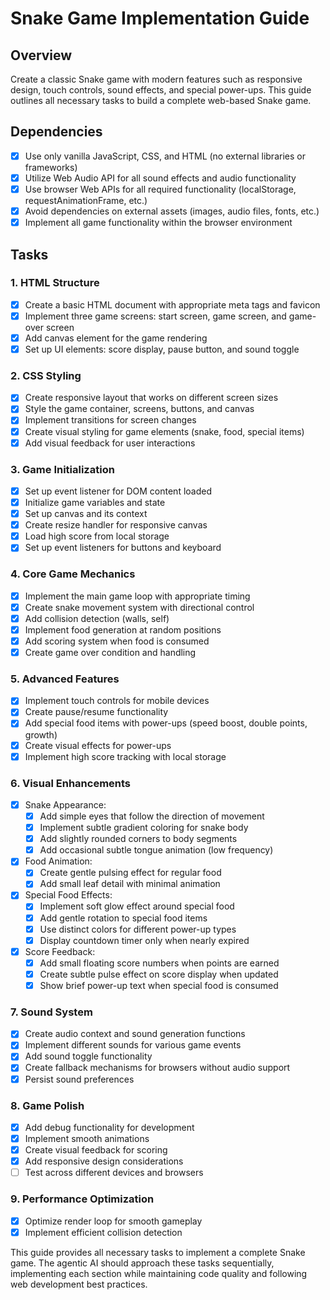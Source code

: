 # Snake Game Implementation Guide

## Overview

Create a classic Snake game with modern features such as responsive design, touch controls, sound effects, and special power-ups. This guide outlines all necessary tasks to build a complete web-based Snake game.

## Dependencies

- [x] Use only vanilla JavaScript, CSS, and HTML (no external libraries or frameworks)
- [x] Utilize Web Audio API for all sound effects and audio functionality
- [x] Use browser Web APIs for all required functionality (localStorage, requestAnimationFrame, etc.)
- [x] Avoid dependencies on external assets (images, audio files, fonts, etc.)
- [x] Implement all game functionality within the browser environment

## Tasks

### 1. HTML Structure

- [x] Create a basic HTML document with appropriate meta tags and favicon
- [x] Implement three game screens: start screen, game screen, and game-over screen
- [x] Add canvas element for the game rendering
- [x] Set up UI elements: score display, pause button, and sound toggle

### 2. CSS Styling

- [x] Create responsive layout that works on different screen sizes
- [x] Style the game container, screens, buttons, and canvas
- [x] Implement transitions for screen changes
- [x] Create visual styling for game elements (snake, food, special items)
- [x] Add visual feedback for user interactions

### 3. Game Initialization

- [x] Set up event listener for DOM content loaded
- [x] Initialize game variables and state
- [x] Set up canvas and its context
- [x] Create resize handler for responsive canvas
- [x] Load high score from local storage
- [x] Set up event listeners for buttons and keyboard

### 4. Core Game Mechanics

- [x] Implement the main game loop with appropriate timing
- [x] Create snake movement system with directional control
- [x] Add collision detection (walls, self)
- [x] Implement food generation at random positions
- [x] Add scoring system when food is consumed
- [x] Create game over condition and handling

### 5. Advanced Features

- [x] Implement touch controls for mobile devices
- [x] Create pause/resume functionality
- [x] Add special food items with power-ups (speed boost, double points, growth)
- [x] Create visual effects for power-ups
- [x] Implement high score tracking with local storage

### 6. Visual Enhancements

- [x] Snake Appearance:
  - [x] Add simple eyes that follow the direction of movement
  - [x] Implement subtle gradient coloring for snake body
  - [x] Add slightly rounded corners to body segments
  - [x] Add occasional subtle tongue animation (low frequency)

- [x] Food Animation:
  - [x] Create gentle pulsing effect for regular food
  - [x] Add small leaf detail with minimal animation

- [x] Special Food Effects:
  - [x] Implement soft glow effect around special food
  - [x] Add gentle rotation to special food items
  - [x] Use distinct colors for different power-up types
  - [x] Display countdown timer only when nearly expired

- [x] Score Feedback:
  - [x] Add small floating score numbers when points are earned
  - [x] Create subtle pulse effect on score display when updated
  - [x] Show brief power-up text when special food is consumed

### 7. Sound System

- [x] Create audio context and sound generation functions
- [x] Implement different sounds for various game events
- [x] Add sound toggle functionality
- [x] Create fallback mechanisms for browsers without audio support
- [x] Persist sound preferences

### 8. Game Polish

- [x] Add debug functionality for development
- [x] Implement smooth animations
- [x] Create visual feedback for scoring
- [x] Add responsive design considerations
- [ ] Test across different devices and browsers

### 9. Performance Optimization

- [x] Optimize render loop for smooth gameplay
- [x] Implement efficient collision detection

This guide provides all necessary tasks to implement a complete Snake game. The agentic AI should approach these tasks sequentially, implementing each section while maintaining code quality and following web development best practices.
